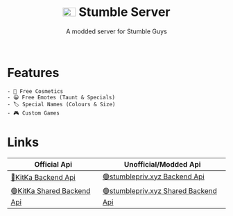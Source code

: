 <div align=center>

# <img src="https://cdn.discordapp.com/attachments/1032016653204074577/1039606047196848168/stumble-guys-logo-E3E4BE536E-seeklogo.com.png" alt="Stumble Guys logo" width="30" height="20"> Stumble Server
A modded server for Stumble Guys

</div>
<br>

# Features
  
    - 👕 Free Cosmetics
    - 😀 Free Emotes (Taunt & Specials)
    - 🏷️ Special Names (Colours & Size)
    - 🎮 Custom Games
# Links

| Official Api  | Unofficial/Modded Api |
| ------------- | ------------- |
| [🔴KitKa Backend Api](https://api.stumbleguys.com/)| [🟢stumblepriv.xyz Backend Api](http://server1.stumblepriv.xyz/)
| [🟢KitKa Shared Backend Api](https://api.stumbleguys.com/shared/)| [🟢stumblepriv.xyz Shared Backend Api](http://server1.stumblepriv.xyz/shared/1/)
